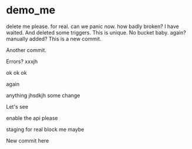 # demo_me
delete me please. for real. can we panic now. how badly broken? I have waited. And deleted some triggers. This is unique. No bucket baby. again? manually added? This is a new commit.

Another commit.

Errors? xxxjh

ok ok ok 

again

anything
jhsdkjh
some change

Let's see

enable the api please

staging for real
block me maybe

New commit here

